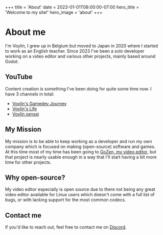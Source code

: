 +++
title = 'About'
date = 2023-01-01T08:00:00-07:00
hero_title = 'Welcome to my site!'
hero_image = 'about'
+++

# About me
I'm Voylin, I grew up in Belgium but moved to Japan in 2020 where I started to work as an English teacher. Since 2023 I've been a solo developer working on a video editor and various other projects, mainly based around Godot.

## YouTube
Content creation is something I've been doing for quite some time now. I have 3 channels in total:
- [Voylin's Gamedev Journey](https://www.youtube.com/@voylinsgamedevjourney)
- [Voylin's Life](https://www.youtube.com/voylin)
- [Voylin sensei](https://www.youtube.com/@voylinsensei)

## My Mission
My mission is to be able to keep working as a developer and run my own company which is focused on making (open-source) software and games. At this time most of my time has been going to [GoZen, my video editor](https://github.com/VoylinsGamedevJourney/gozen), but that project is nearly usable enough in a way that I'll start having a bit more time for other projects.

## Why open-source?
My video editor especially is open source due to there not being any great video editor available for Linux users which doesn't come with a full list of bugs, or with lacking support for the most common codecs.

## Contact me

If you'd like to reach out, feel free to contact me on [Discord](https://discord.gg/BdbUf7VKYC).
